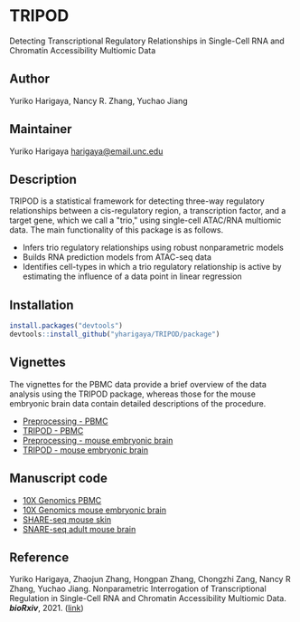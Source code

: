 # TRIPOD
Detecting Transcriptional Regulatory Relationships in Single-Cell RNA and Chromatin Accessibility Multiomic Data

## Author
Yuriko Harigaya, Nancy R. Zhang, Yuchao Jiang

## Maintainer
Yuriko Harigaya <harigaya@email.unc.edu>

## Description
TRIPOD is a statistical framework for detecting three-way regulatory relationships between a cis-regulatory region, a transcription factor, and a target gene, which we call a "trio,"
using single-cell ATAC/RNA multiomic data. The main functionality of this package is as follows.

* Infers trio regulatory relationships using robust nonparametric models
* Builds RNA prediction models from ATAC-seq data
* Identifies cell-types in which a trio regulatory relationship is active by estimating the influence of a data point in linear regression

## Installation
```r
install.packages("devtools")
devtools::install_github("yharigaya/TRIPOD/package")
```

## Vignettes

The vignettes for the PBMC data provide a brief overview of the data analysis
using the TRIPOD package, whereas those for the mouse embryonic brain data
contain detailed descriptions of the procedure.

* [Preprocessing - PBMC](http://htmlpreview.github.io/?https://github.com/yharigaya/TRIPOD/blob/main/vignettes/preprocessing_pbmc.html)
* [TRIPOD - PBMC](http://htmlpreview.github.io/?https://github.com/yharigaya/TRIPOD/blob/main/vignettes/TRIPOD_pbmc.html)
* [Preprocessing - mouse embryonic brain](http://htmlpreview.github.io/?https://github.com/yharigaya/TRIPOD/blob/main/vignettes/preprocessing_e18.html)
* [TRIPOD - mouse embryonic brain](http://htmlpreview.github.io/?https://github.com/yharigaya/TRIPOD/blob/main/vignettes/TRIPOD_e18.html)

##  Manuscript code

* [10X Genomics PBMC](https://github.com/yharigaya/TRIPOD/tree/main/scripts/10x_pbmc/)
* [10X Genomics mouse embryonic brain](https://github.com/yharigaya/TRIPOD/tree/main/scripts/10x_e18/)
* [SHARE-seq mouse skin](https://github.com/yharigaya/TRIPOD/tree/main/scripts/share_seq_skin/)
* [SNARE-seq adult mouse brain](https://github.com/yharigaya/TRIPOD/tree/main/scripts/snare_seq_mbrain/)

## Reference
Yuriko Harigaya, Zhaojun Zhang, Hongpan Zhang, Chongzhi Zang, Nancy R Zhang, Yuchao Jiang. Nonparametric Interrogation of Transcriptional Regulation in Single-Cell RNA and Chromatin Accessibility Multiomic Data. ***bioRxiv***, 2021. ([link](https://www.biorxiv.org/content/10.1101/2021.09.22.461437v1))
